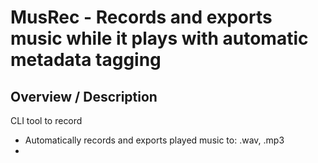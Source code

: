 # MusRec - Records and exports music while it plays with automatic metadata tagging
## Overview / Description

CLI tool to record 
- Automatically records and exports played music to: .wav, .mp3
- 
